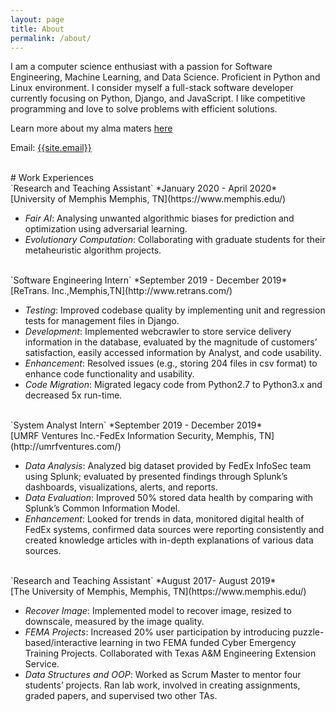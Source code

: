 ```yaml
---
layout: page
title: About
permalink: /about/
---
```

<p>
I am a computer science enthusiast with a passion for Software Engineering, Machine Learning, and Data Science. Proficient in Python and Linux environment. I consider myself a full-stack software developer currently focusing on Python, Django, and JavaScript. I like competitive programming and love to solve problems with efficient solutions.
</p>

Learn more about my alma maters <a href="{{ site.url }}/educations/">here</a>

Email: <a href="mailto:{{site.email}}?Subject=From Blog Site:">{{site.email}}</a>

<br>
# Work Experiences
<br>
`Research and Teaching Assistant` *January 2020 - April 2020*<br>
[University of Memphis Memphis, TN](https://www.memphis.edu/)

- *Fair AI*: Analysing unwanted algorithmic biases for prediction and optimization using adversarial learning.
- *Evolutionary Computation*: Collaborating with graduate students for their metaheuristic algorithm projects.

<br>
`Software Engineering Intern` *September 2019 - December 2019*<br> 
[ReTrans. Inc.,Memphis,TN](http://www.retrans.com/)

- *Testing*: Improved codebase quality by implementing unit and regression tests for management files in Django.
- *Development*: Implemented webcrawler to store service delivery information in the database, evaluated by the magnitude of customers’ satisfaction, easily accessed information by Analyst, and code usability. 
- *Enhancement*: Resolved issues (e.g., storing 204 files in csv format) to enhance code functionality and usability.
- *Code Migration*: Migrated legacy code from Python2.7 to Python3.x and decreased 5x run-time.

<br>                              
`System Analyst Intern` *September 2019 - December 2019*<br>
[UMRF Ventures Inc.-FedEx Information Security, Memphis, TN](http://umrfventures.com/)

- *Data Analysis*: Analyzed big dataset provided by FedEx InfoSec team using Splunk; evaluated by presented findings through Splunk’s dashboards, visualizations, alerts, and reports.
- *Data Evaluation*: Improved 50% stored data health by comparing with Splunk’s Common Information Model.
- *Enhancement*: Looked for trends in data, monitored digital health of FedEx systems, confirmed data sources were reporting consistently and created knowledge articles with in-depth explanations of various data sources.

<br>
`Research and Teaching Assistant` *August 2017- August 2019*<br>
[The University of Memphis, Memphis, TN](https://www.memphis.edu/)

- *Recover Image*: Implemented model to recover image, resized to downscale, measured by the image quality.
- *FEMA Projects*: Increased 20% user participation by introducing puzzle-based/interactive learning in two FEMA funded Cyber Emergency Training Projects. Collaborated with Texas A&M Engineering Extension Service.
- *Data Structures and OOP*: Worked as Scrum Master to mentor four students’ projects. Ran lab work, involved in creating assignments, graded papers, and supervised two other TAs.
